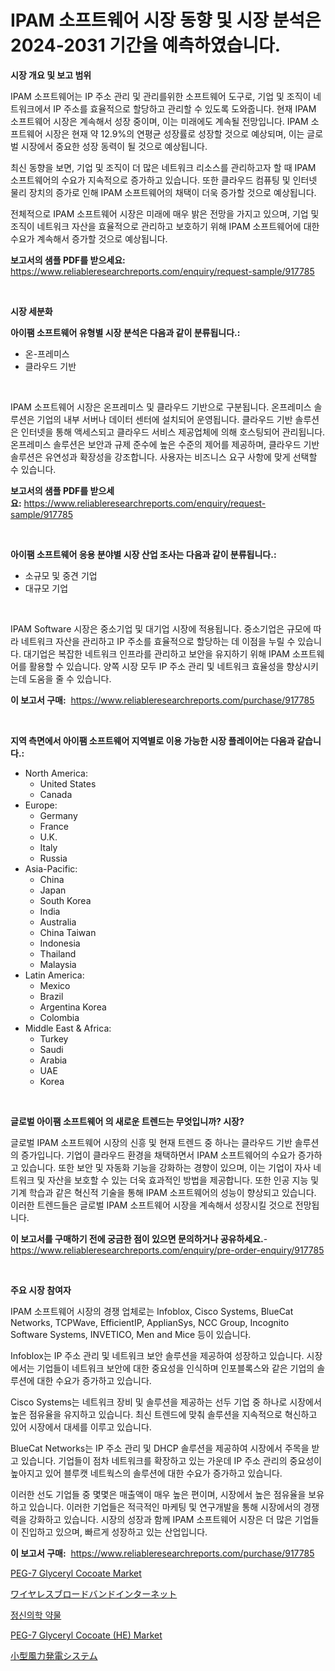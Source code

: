 <p><h1>IPAM 소프트웨어 시장 동향 및 시장 분석은 2024-2031 기간을 예측하였습니다.</h1></p><p><strong>시장 개요 및 보고 범위</strong></p>
<p><p>IPAM 소프트웨어는 IP 주소 관리 및 관리를위한 소프트웨어 도구로, 기업 및 조직이 네트워크에서 IP 주소를 효율적으로 할당하고 관리할 수 있도록 도와줍니다. 현재 IPAM 소프트웨어 시장은 계속해서 성장 중이며, 이는 미래에도 계속될 전망입니다. IPAM 소프트웨어 시장은 현재 약 12.9%의 연평균 성장률로 성장할 것으로 예상되며, 이는 글로벌 시장에서 중요한 성장 동력이 될 것으로 예상됩니다.</p><p>최신 동향을 보면, 기업 및 조직이 더 많은 네트워크 리소스를 관리하고자 할 때 IPAM 소프트웨어의 수요가 지속적으로 증가하고 있습니다. 또한 클라우드 컴퓨팅 및 인터넷 물리 장치의 증가로 인해 IPAM 소프트웨어의 채택이 더욱 증가할 것으로 예상됩니다.</p><p>전체적으로 IPAM 소프트웨어 시장은 미래에 매우 밝은 전망을 가지고 있으며, 기업 및 조직이 네트워크 자산을 효율적으로 관리하고 보호하기 위해 IPAM 소프트웨어에 대한 수요가 계속해서 증가할 것으로 예상됩니다.</p></p>
<p><strong>보고서의 샘플 PDF를 받으세요:</strong> <a href="https://www.reliableresearchreports.com/enquiry/request-sample/917785">https://www.reliableresearchreports.com/enquiry/request-sample/917785</a></p>
<p>&nbsp;</p>
<p><strong>시장 세분화</strong></p>
<p><strong>아이팸 소프트웨어 유형별 시장 분석은 다음과 같이 분류됩니다.:</strong></p>
<p><ul><li>온-프레미스</li><li>클라우드 기반</li></ul></p>
<p>&nbsp;</p>
<p><p>IPAM 소프트웨어 시장은 온프레미스 및 클라우드 기반으로 구분됩니다. 온프레미스 솔루션은 기업의 내부 서버나 데이터 센터에 설치되어 운영됩니다. 클라우드 기반 솔루션은 인터넷을 통해 액세스되고 클라우드 서비스 제공업체에 의해 호스팅되어 관리됩니다. 온프레미스 솔루션은 보안과 규제 준수에 높은 수준의 제어를 제공하며, 클라우드 기반 솔루션은 유연성과 확장성을 강조합니다. 사용자는 비즈니스 요구 사항에 맞게 선택할 수 있습니다.</p></p>
<p><strong>보고서의 샘플 PDF를 받으세요:</strong>&nbsp;<a href="https://www.reliableresearchreports.com/enquiry/request-sample/917785">https://www.reliableresearchreports.com/enquiry/request-sample/917785</a></p>
<p>&nbsp;</p>
<p><strong> 아이팸 소프트웨어 응용 분야별 시장 산업 조사는 다음과 같이 분류됩니다.:</strong></p>
<p><ul><li>소규모 및 중견 기업</li><li>대규모 기업</li></ul></p>
<p>&nbsp;</p>
<p><p>IPAM Software 시장은 중소기업 및 대기업 시장에 적용됩니다. 중소기업은 규모에 따라 네트워크 자산을 관리하고 IP 주소를 효율적으로 할당하는 데 이점을 누릴 수 있습니다. 대기업은 복잡한 네트워크 인프라를 관리하고 보안을 유지하기 위해 IPAM 소프트웨어를 활용할 수 있습니다. 양쪽 시장 모두 IP 주소 관리 및 네트워크 효율성을 향상시키는데 도움을 줄 수 있습니다.</p></p>
<p><strong>이 보고서 구매:</strong>&nbsp; <a href="https://www.reliableresearchreports.com/purchase/917785">https://www.reliableresearchreports.com/purchase/917785</a></p>
<p>&nbsp;</p>
<p><strong>지역 측면에서 아이팸 소프트웨어 지역별로 이용 가능한 시장 플레이어는 다음과 같습니다.:</strong></p>
<p><ul>
    <li>
        North America:
        <ul>
            <li>United States</li>
            <li>Canada</li>
        </ul>
    </li>
    <li>
        Europe:
        <ul>
            <li>Germany</li>
            <li>France</li>
            <li>U.K.</li>
            <li>Italy</li>
            <li>Russia</li>
        </ul>
    </li>
    <li>
        Asia-Pacific:
        <ul>
            <li>China</li>
            <li>Japan</li>
            <li>South Korea</li>
            <li>India</li>
            <li>Australia</li>
            <li>China Taiwan</li>
            <li>Indonesia</li>
            <li>Thailand</li>
            <li>Malaysia</li>
        </ul>
    </li>
    <li>
        Latin America:
        <ul>
            <li>Mexico</li>
            <li>Brazil</li>
            <li>Argentina Korea</li>
            <li>Colombia</li>
        </ul>
    </li>
    <li>
        Middle East & Africa:
        <ul>
            <li>Turkey</li>
            <li>Saudi</li>
            <li>Arabia</li>
            <li>UAE</li>
            <li>Korea</li>
        </ul>
    </li>
    </ul></p>
<p>&nbsp;</p>
<p><strong>글로벌 아이팸 소프트웨어 의 새로운 트렌드는 무엇입니까? 시장?</strong></p>
<p><p>글로벌 IPAM 소프트웨어 시장의 신흥 및 현재 트렌드 중 하나는 클라우드 기반 솔루션의 증가입니다. 기업이 클라우드 환경을 채택하면서 IPAM 소프트웨어의 수요가 증가하고 있습니다. 또한 보안 및 자동화 기능을 강화하는 경향이 있으며, 이는 기업이 자사 네트워크 및 자산을 보호할 수 있는 더욱 효과적인 방법을 제공합니다. 또한 인공 지능 및 기계 학습과 같은 혁신적 기술을 통해 IPAM 소프트웨어의 성능이 향상되고 있습니다. 이러한 트렌드들은 글로벌 IPAM 소프트웨어 시장을 계속해서 성장시킬 것으로 전망됩니다.</p></p>
<p><strong>이 보고서를 구매하기 전에 궁금한 점이 있으면 문의하거나 공유하세요.</strong>- <a href="https://www.reliableresearchreports.com/enquiry/pre-order-enquiry/917785">https://www.reliableresearchreports.com/enquiry/pre-order-enquiry/917785</a></p>
<p>&nbsp;</p>
<p><strong>주요 시장 참여자</strong></p>
<p><p>IPAM 소프트웨어 시장의 경쟁 업체로는 Infoblox, Cisco Systems, BlueCat Networks, TCPWave, EfficientIP, ApplianSys, NCC Group, Incognito Software Systems, INVETICO, Men and Mice 등이 있습니다. </p><p>Infoblox는 IP 주소 관리 및 네트워크 보안 솔루션을 제공하여 성장하고 있습니다. 시장에서는 기업들이 네트워크 보안에 대한 중요성을 인식하며 인포블록스와 같은 기업의 솔루션에 대한 수요가 증가하고 있습니다. </p><p>Cisco Systems는 네트워크 장비 및 솔루션을 제공하는 선두 기업 중 하나로 시장에서 높은 점유율을 유지하고 있습니다. 최신 트렌드에 맞춰 솔루션을 지속적으로 혁신하고 있어 시장에서 대세를 이루고 있습니다.</p><p>BlueCat Networks는 IP 주소 관리 및 DHCP 솔루션을 제공하여 시장에서 주목을 받고 있습니다. 기업들이 점차 네트워크를 확장하고 있는 가운데 IP 주소 관리의 중요성이 높아지고 있어 블루캣 네트웍스의 솔루션에 대한 수요가 증가하고 있습니다.</p><p>이러한 선도 기업들 중 몇몇은 매출액이 매우 높은 편이며, 시장에서 높은 점유율을 보유하고 있습니다. 이러한 기업들은 적극적인 마케팅 및 연구개발을 통해 시장에서의 경쟁력을 강화하고 있습니다. 시장의 성장과 함께 IPAM 소프트웨어 시장은 더 많은 기업들이 진입하고 있으며, 빠르게 성장하고 있는 산업입니다.</p></p>
<p><strong>이 보고서 구매:</strong>&nbsp;&nbsp;<a href="https://www.reliableresearchreports.com/purchase/917785">https://www.reliableresearchreports.com/purchase/917785</a></p>
<p><p><a href="https://github.com/Sarissaschmalingtr6fz2739/Market-Research-Report-List-1/blob/main/peg-7-glyceryl-cocoate-market.md">PEG-7 Glyceryl Cocoate Market</a></p><p><a href="https://medium.com/@nofrinla/%E3%83%AF%E3%82%A4%E3%83%A4%E3%83%AC%E3%82%B9%E3%83%96%E3%83%AD%E3%83%BC%E3%83%89%E3%83%90%E3%83%B3%E3%83%89%E3%82%A4%E3%83%B3%E3%82%BF%E3%83%BC%E3%83%8D%E3%83%83%E3%83%88%E5%B8%82%E5%A0%B4-%E7%AB%B6%E4%BA%89%E5%88%86%E6%9E%90-%E5%B8%82%E5%A0%B4%E3%83%88%E3%83%AC%E3%83%B3%E3%83%89-%E3%81%9D%E3%81%97%E3%81%A62031%E5%B9%B4%E3%81%BE%E3%81%A7%E3%81%AE%E4%BA%88%E6%B8%AC-4ed85e2ecfc4">ワイヤレスブロードバンドインターネット</a></p><p><a href="https://medium.com/@trimekaschubertn3/%EC%A0%95%EC%8B%A0%EA%B3%BC-%EC%95%BD%EB%AC%BC-%EC%8B%9C%EC%9E%A5%EC%9D%80-%EC%8B%9C%EC%9E%A5-%EC%A0%90%EC%9C%A0%EC%9C%A8-%EA%B7%9C%EB%AA%A8-%EB%B0%8F-2031%EB%85%84%EA%B9%8C%EC%A7%80%EC%9D%98-%EC%98%88%EC%83%81-%EC%98%88%EC%B8%A1%EC%97%90-%EC%B4%88%EC%A0%90%EC%9D%84-%EB%A7%9E%EC%B6%94%EA%B3%A0-%EC%9E%88%EC%8A%B5%EB%8B%88%EB%8B%A4-fea41ba74c96">정신의학 약물</a></p><p><a href="https://github.com/WillieWoodard/Market-Research-Report-List-3/blob/main/peg-7-glyceryl-cocoate-he-market.md">PEG-7 Glyceryl Cocoate (HE) Market</a></p><p><a href="https://medium.com/@nofrinla/2024%E5%B9%B4%E3%81%8B%E3%82%892031%E5%B9%B4%E3%81%BE%E3%81%A7%E3%81%AE%E6%9C%9F%E9%96%93%E3%81%AB%E4%BA%88%E6%B8%AC%E3%81%95%E3%82%8C%E3%82%8B%E5%B0%8F%E8%A6%8F%E6%A8%A1%E9%A2%A8%E5%8A%9B%E7%99%BA%E9%9B%BB%E3%82%B7%E3%82%B9%E3%83%86%E3%83%A0%E3%81%AE%E5%B8%82%E5%A0%B4%E5%8B%95%E5%90%91%E3%81%A8%E5%B8%82%E5%A0%B4%E5%88%86%E6%9E%90-e31bb7073171">小型風力発電システム</a></p></p>
